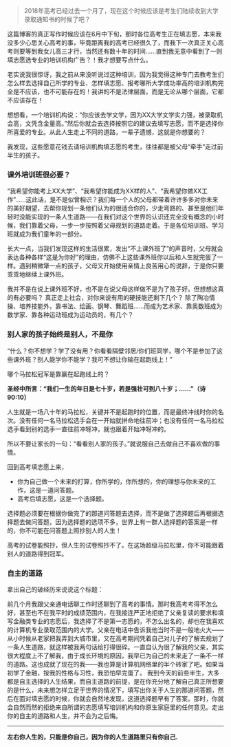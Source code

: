 [TITLE]: 你的人生道路里只有你自己
[TAGS]: 随笔

> 2018年高考已经过去一个月了，现在这个时候应该是考生们陆续收到大学录取通知书的时候了吧？

这篇博客的真正写作时候应该在6月中下旬，那时各位高考生正在填志愿，本来我没多少心思关心高考的事，毕竟距离我的高考已经很久了，而我下一次真正关心高考则要等到我女儿高三才行，当然还有数十年的时间……直到我无意中看到了一则填志愿选专业的培训机构广告？！我才想要写点什么。

老实说我很惊讶，我之前从来没听说过这种培训，因为我觉得这种专门去教考生们怎么样去选择自己所学的专业、怎样填志愿、报考哪所大学成功率高的培训机构完全是不应该，也不可能存在的！我讲的不是法律层面，而是无论从哪个层面，它都不应该存在！

想想看，一个培训机构说：“你应该去学文学，因为XX大学文学实力强，被录取机会高，文凭含金量高。”然后你就会去选择按照它的建议去填写志愿，而不是选择你所喜爱的专业。从此人生走上不同的道路，一辈子遗憾，这就是你想要的？

我发现，这些愿意花钱去请培训机构填志愿的考生，往往都是被父母“牵手”走过前半生的孩子。

### 课外培训班很必要？

“我希望你能考上XX大学”、“我希望你能成为XX样的人”、“我希望你做XX工作”……这此话，是不是似曾相识？我们每一个人的父母都带着许许多多对你未来的美好期望，去帮你规划一条他们认为的很适合你的，少走弯路的、甚至是他们年轻时没能实现的一条人生道路——在我们对这个世界的认识还完全没有概念的小时候，我们靠着父母，一步一步按照着父母规划的道路走着。于是各位培训班、学习班就成为我们童年的一部分。

长大一点，当我们发现这样的生活很累，发出“不上课外班了”的声音时，父母就会表达各种各样“这是为你好”的理由，仿佛不上这些课外班你以后和人生就完蛋了一样。遇到稍微犟一点的孩子，父母又开始使用亲情上良苦用心的说辞，于是你只要乖乖地继续上课外班。

我并不是在说上课外班不好，也不是在说父母这样做不是为了孩子好。但想想这真的有必要吗？
真正走上社会，对你来说有用的硬技能还剩下几个？
除了陶冶情操、培养技能外，靠书法、绘画、钢琴、舞蹈班……而成为艺术家、靠奥数班成为数学家、靠各种运动班成为运动员的，有几个？

### 别人家的孩子始终是别人，不是你

“什么？你不想学？学了没有用？你看看隔壁邻居/你们班同学，哪个不是参加了这些课外班？别人能学你不能学？我可不想让你输在起跑线上！”

哪个马拉松冠军是靠赢在起跑线上的？

**圣经中所言：“我们一生的年日是七十岁，若是强壮可到八十岁；……”（诗90:10）**

人生就是一场八十年的马拉松，关键并不是起跑时的位置，而是最终冲线时你的名次。没有任何一名马拉松选手会在一开始就拼命地往前冲；也没有任何一名马拉松选手看到别的选手一直往前冲呀冲，就也跟着开始冲呀冲的。

所以不要让家长的一句：“看看别人家的孩子。”就说服自己去做自己不喜欢做的事情。

回到高考填志愿上来，
- 你为自己做一个未来的打算，你所学的，你所想的，你的理想与你未来的工作，这是一道问答题。
- 高考后填志愿，这是一个选择题。

选择题必须要在根据你做完了的那道问答题去选择，而不是做了选择题后再根据选择题去做问答题，因为选择题的选项不多，世界上有一群人选择题的答案是一样的，你不可能在问答题上照抄别人的人生！

高考的试卷能照抄，但人生的试卷照抄不了。在这场超级马拉松里，你不可能跟着别人的道路得到冠军。

### 自主的道路

拿出自己的破经历来说说这个标题：

前几个月我跟父亲通电话聊工作时还聊到了高考的事情。那时我高考考得不怎么好，甚至也不在我平时的成绩范围内，在我接连严正地拒绝了父亲复读的要求和填写金融类专业的志愿后，我选择了不是第一志愿的，不怎么出名的，却也在我喜欢的计算机专业录取范围内的大学。父亲在电话中告诉我他当时不是一般地火大——从小时候从老家把我弄到大城市里，又在高考期间凭着自己对儿子的了解去规划了一条人生道路，就这样被我两句话给打得很碎。一直自认为很了解我的父亲，其实很大程度上不了解我，由于成长环境的原因，我早已为自己的未来走了一条不一样的道路。这也成就了现在的我——我也算是计算机网络里的半个砖家了吧。如果当初学了金融，按我的性格与习性，我恐怕早完蛋了。
我到今天的前些半生，大多都是自主选择的人生结果，而自主道路的前提，是在你充分地了解自己真正所想要的是什么，未来想怎样立足于世界的情况下，填写出你关于人生的那道问答题，然后在面对填志愿的时候，你就会自然地发现，这道选择题早有了答案。那时，你就会自然而然的拒绝来自所谓的志愿填写培训机构和你原生家庭里的任何意见。走出你的自主的道路和人生，并不会为之后悔。
****
**左右你人生的，只能是你自己，因为你的人生道路里只有你自己.**
